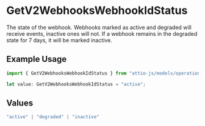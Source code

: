 # GetV2WebhooksWebhookIdStatus

The state of the webhook. Webhooks marked as active and degraded will receive events, inactive ones will not. If a webhook remains in the degraded state for 7 days, it will be marked inactive.

## Example Usage

```typescript
import { GetV2WebhooksWebhookIdStatus } from "attio-js/models/operations/getv2webhookswebhookid.js";

let value: GetV2WebhooksWebhookIdStatus = "active";
```

## Values

```typescript
"active" | "degraded" | "inactive"
```